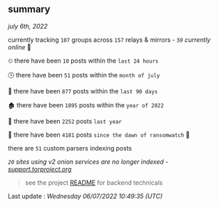 
## summary
_july 6th, 2022_

currently tracking `107` groups across `157` relays & mirrors - _`59` currently online_ 📡

⏲ there have been `10` posts within the `last 24 hours`

🕓 there have been `51` posts within the `month of july`

📅 there have been `877` posts within the `last 90 days`

🏚 there have been `1895` posts within the `year of 2022`

🚀 there have been `2252` posts `last year`

🦕 there have been `4181` posts `since the dawn of ransomwatch` 🐣

there are `51` custom parsers indexing posts

_`20` sites using v2 onion services are no longer indexed - [support.torproject.org](https://support.torproject.org/onionservices/v2-deprecation/)_

> see the project [README](https://github.com/jmousqueton/ransomwatch#readme) for backend technicals



Last update : _Wednesday 06/07/2022 10:49:35 (UTC)_

